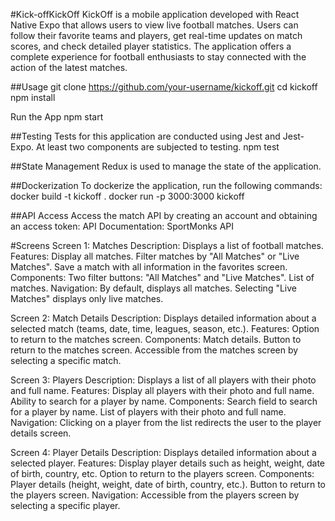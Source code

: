 #Kick-offKickOff
KickOff is a mobile application developed with React Native Expo that allows users to view live football matches. Users can follow their favorite teams and players, get real-time updates on match scores, and check detailed player statistics. The application offers a complete experience for football enthusiasts to stay connected with the action of the latest matches.

##Usage
git clone https://github.com/your-username/kickoff.git cd kickoff npm install

Run the App npm start

##Testing
Tests for this application are conducted using Jest and Jest-Expo. At least two components are subjected to testing. npm test

##State Management
Redux is used to manage the state of the application.

##Dockerization
To dockerize the application, run the following commands: docker build -t kickoff . docker run -p 3000:3000 kickoff

##API Access
Access the match API by creating an account and obtaining an access token: API Documentation: SportMonks API

#Screens
Screen 1: Matches
Description: Displays a list of football matches. Features: Display all matches. Filter matches by "All Matches" or "Live Matches". Save a match with all information in the favorites screen. Components: Two filter buttons: "All Matches" and "Live Matches". List of matches. Navigation: By default, displays all matches. Selecting "Live Matches" displays only live matches.

Screen 2: Match Details
Description: Displays detailed information about a selected match (teams, date, time, leagues, season, etc.). Features: Option to return to the matches screen. Components: Match details. Button to return to the matches screen. Accessible from the matches screen by selecting a specific match.

Screen 3: Players
Description: Displays a list of all players with their photo and full name. Features: Display all players with their photo and full name. Ability to search for a player by name. Components: Search field to search for a player by name. List of players with their photo and full name. Navigation: Clicking on a player from the list redirects the user to the player details screen.

Screen 4: Player Details
Description: Displays detailed information about a selected player. Features: Display player details such as height, weight, date of birth, country, etc. Option to return to the players screen. Components: Player details (height, weight, date of birth, country, etc.). Button to return to the players screen. Navigation: Accessible from the players screen by selecting a specific player.

